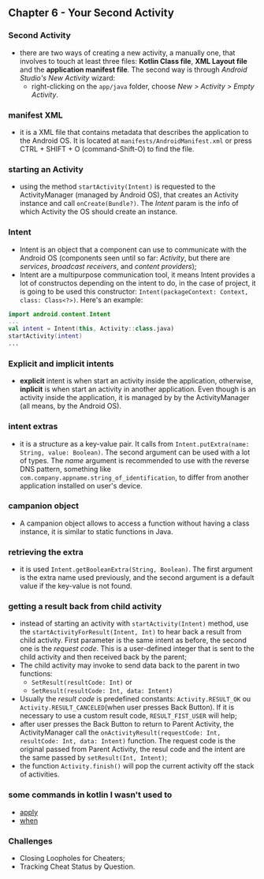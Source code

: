 ## Chapter 6 - Your Second Activity

### Second Activity
- there are two ways of creating a new activity, a manually one, that involves to touch at least three files: **Kotlin Class file**, **XML Layout file** and the **application manifest file**. The second way is through _Android Studio's New Activity_ wizard:
  - right-clicking on the `app/java` folder, choose _New > Activity > Empty Activity_.

### manifest XML
- it is a XML file that contains metadata that describes the application to the Android OS. It is located at `manifests/AndroidManifest.xml` or press CTRL + SHIFT + O (command-Shift-O) to find the file.

### starting an Activity
- using the method `startActivity(Intent)` is requested to the ActivityManager (managed by Android OS), that creates an Activity instance and call `onCreate(Bundle?)`. The _Intent_ param is the info of which Activity the OS should create an instance.


### Intent
- Intent is an object that a component can use to communicate with the Android OS (components seen until so far: _Activity_, but there are _services_, _broadcast receivers_, and _content providers_);
- Intent are a multipurpose communication tool, it means Intent provides a lot of constructos depending on the intent to do, in the case of project, it is going to be used this constructor: `Intent(packageContext: Context, class: Class<?>)`. Here's an example:
```kotlin
import android.content.Intent
...
val intent = Intent(this, Activity::class.java)
startActivity(intent)
...
```
### Explicit and implicit intents
- **explicit** intent is when start an activity inside the application, otherwise, **inplicit** is when start an activity in another application. Even though is an activity inside the application, it is managed by by the ActivityManager (all means, by the Android OS).

### intent extras
- it is a structure as a key-value pair. It calls from `Intent.putExtra(name: String, value: Boolean)`. The second argument can be used with a lot of types. The _name_ argument is recommended to use with the reverse DNS pattern, something like `com.company.appname.string_of_identification`, to differ from another application installed on user's device.

### campanion object
- A campanion object allows to access a function without having a class instance, it is similar to static functions in Java.

### retrieving the extra
- it is used `Intent.getBooleanExtra(String, Boolean)`. The first argument is the extra name used previously, and the second argument is a default value if the key-value is not found.

### getting a result back from child activity
- instead of starting an activity with `startActivity(Intent)` method, use the `startActivityForResult(Intent, Int)` to hear back a result from child activity. First parameter is the same intent as before, the second one is the _request code_. This is a user-defined integer that is sent to the child activity and then received back by the parent;
- The child activity may invoke to send data back to the parent in two functions:
  - `SetResult(resultCode: Int)` or
  - `SetResult(resultCode: Int, data: Intent)`
- Usually the _result code_ is predefined constants: `Activity.RESULT_OK` ou `Activity.RESULT_CANCELED`(when user presses Back Button). If it is necessary to use a custom result code, `RESULT_FIST_USER` will help;
- after user presses the Back Button to return to Parent Activity, the ActivityManager call the `onActivityResult(requestCode: Int, resultCode: Int, data: Intent)` function. The request code is the original passed from Parent Activity, the resul code and the intent are the same passed by `setResult(Int, Intent)`;
- the function `Activity.finish()` will pop the current activity off the stack of activities.

### some commands in kotlin I wasn't used to
- [apply](https://kotlinlang.org/docs/reference/scope-functions.html#apply)
- [when](https://kotlinlang.org/docs/reference/control-flow.html)

### Challenges
- Closing Loopholes for Cheaters;
- Tracking Cheat Status by Question.